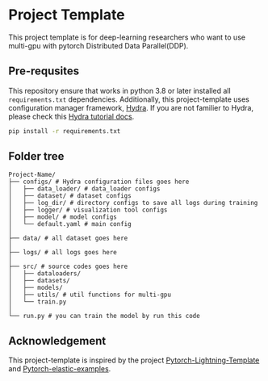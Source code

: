 # Project Template
This project template is for deep-learning researchers who want to use multi-gpu with pytorch Distributed Data Parallel(DDP).

## Pre-requsites
This repository ensure that works in python 3.8 or later installed all `requirements.txt` dependencies. Additionally, this project-template uses configuration manager framework, [Hydra](https://hydra.cc/). If you are not familier to Hydra, please check this [Hydra tutorial docs](https://hydra.cc/docs/intro/).

```bash
pip install -r requirements.txt
```

## Folder tree
```text
Project-Name/
├── configs/ # Hydra configuration files goes here
│   ├── data_loader/ # data_loader configs
│   ├── dataset/ # dataset configs
│   ├── log_dir/ # directory configs to save all logs during training
│   ├── logger/ # visualization tool configs
│   ├── model/ # model configs
│   └── default.yaml # main config
│
├── data/ # all dataset goes here
│
├── logs/ # all logs goes here
│
├── src/ # source codes goes here
│   ├── dataloaders/ 
│   ├── datasets/
│   ├── models/
│   ├── utils/ # util functions for multi-gpu
│   └── train.py 
│
└── run.py # you can train the model by run this code
```

## Acknowledgement
This project-template is inspired by the project [Pytorch-Lightning-Template](https://github.com/ashleve/lightning-hydra-template) and [Pytorch-elastic-examples](https://github.com/pytorch/elastic/tree/master/examples).
